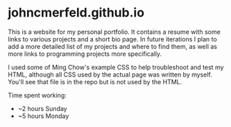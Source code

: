 # johncmerfeld.github.io
This is a website for my personal portfolio. It contains a resume with some links to various projects and a short bio page. In future iterations I plan to add a more detailed list of my projects and where to find them, as well as more links to programming projects more specifically.

I used some of Ming Chow's example CSS to help troubleshoot and test my HTML, although all CSS used by the actual page was written by myself. You'll see that file is in the repo but is not used by the HTML.

Time spent working:
- ~2 hours Sunday
- ~5 hours Monday
